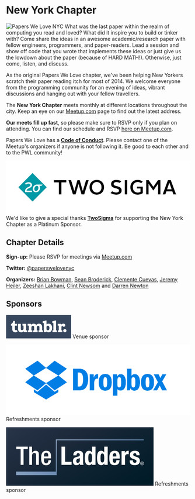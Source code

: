 # New York Chapter

![Papers We Love NYC](http://photos1.meetupstatic.com/photos/event/a/7/0/0/600_358182752.jpeg) What was the last paper within the realm of computing you read and loved? What did it inspire you to build or tinker with? Come share the ideas in an awesome academic/research paper with fellow engineers, programmers, and paper-readers. Lead a session and show off code that you wrote that implements these ideas or just give us the lowdown about the paper (because of HARD MATH!). Otherwise, just come, listen, and discuss.

As the original Papers We Love chapter, we've been helping New Yorkers scratch their paper reading itch for most of 2014. We welcome everyone from the programming community for an evening of ideas, vibrant discussions and hanging out with your fellow travellers.

The **New York Chapter** meets monthly at different locations throughout the city. Keep an eye on our [Meetup.com](http://www.meetup.com/papers-we-love/) page to find out the latest address.

**Our meets fill up fast**, so please make sure to RSVP only if you plan on attending. You can find our schedule and RSVP [here on Meetup.com](http://www.meetup.com/papers-we-love/).

Papers We Love has a **[Code of Conduct](https://github.com/papers-we-love/papers-we-love/blob/master/CODE_OF_CONDUCT.md)**. Please contact one of the Meetup's organizers if anyone is not following it. Be good to each other and to the PWL community!

<div class="sponsor-platinum">
    <a href="https://www.twosigma.com/" class="sponsor-platinum"><img src="/images/TwoSigma_RGB.jpg" class="sponsor-platinum" alt="TwoSigma" title="TwoSigma - Platinum Sponsor of Papers We Love NYC" /></a>
  <span class="sponsor-platinum-text">
    We'd like to give a special thanks <strong><a href="https://www.twosigma.com/">TwoSigma</a></strong> for supporting the New York Chapter as a Platinum Sponsor.
  </span>
</div>

## Chapter Details

**Sign-up:** Please RSVP for meetings via <a href="http://www.meetup.com/papers-we-love/">Meetup.com</a>

**Twitter:** <a href="https://twitter.com/paperswelovenyc">@paperswelovenyc</a>

**Organizers:** <a href="mailto:bowmanb@gmail.com">Brian Bowman</a>, <a href="https://github.com/hakutsuru">Sean Broderick</a>, <a href="https://twitter.com/CuevasClemente">Clemente Cuevas</a>, <a href="https://twitter.com/jeremyheiler">Jeremy Heiler</a>, <a href="https://twitter.com/zeeshanlakhani">Zeeshan Lakhani</a>, <a href="https://twitter.com/clint_newsom">Clint Newsom</a> and <a href="https://twitter.com/d_run">Darren Newton</a>

## Sponsors

<p class="sponsor">
  <a href="http://engineering.tumblr.com"><img src="/images/tumblr_logotype_white_blue_64.png" class="sponsor" /></a> Venue sponsor
</p>

<p class="sponsor">
  <a href="https://www.dropbox.com/developers"><img class="sponsor" src="/images/dropbox-logotype-blue.png" title="Dropbox.com" /></a> Refreshments sponsor
</p>

<p class="sponsor">
  <a href="https://dev.theladders.com"><img class="sponsor" src="/images/ladders_logo.jpg" title="TheLadders.com" alt="the-ladders" /></a> Refreshments sponsor
</p>
